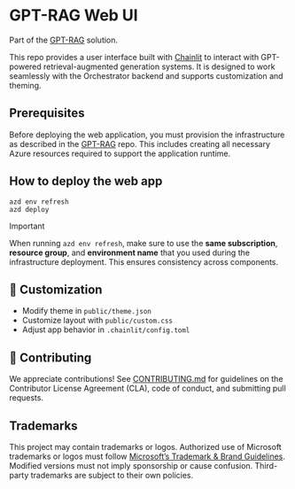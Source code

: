 <!-- 
page_type: sample
languages:
- azdeveloper
- powershell
- bicep
products:
- azure
- azure-ai-foundry
- azure-openai
- azure-ai-search
urlFragment: GPT-RAG
name: Multi-repo ChatGPT and Enterprise data with Azure OpenAI and AI Search
description: GPT-RAG core is a Retrieval-Augmented Generation pattern running in Azure, using Azure AI Search for retrieval and Azure OpenAI large language models to power ChatGPT-style and Q&A experiences.
-->
# GPT-RAG Web UI

Part of the [GPT-RAG](https://github.com/Azure/gpt-rag) solution.

This repo provides a user interface built with [Chainlit](https://www.chainlit.io/) to interact with GPT-powered retrieval-augmented generation systems. It is designed to work seamlessly with the Orchestrator backend and supports customization and theming.

## Prerequisites

Before deploying the web application, you must provision the infrastructure as described in the [GPT-RAG](https://github.com/azure/gpt-rag/tree/feature/vnext-architecture) repo. This includes creating all necessary Azure resources required to support the application runtime.


## How to deploy the web app

```shell
azd env refresh
azd deploy 
````
> [!IMPORTANT]
> When running `azd env refresh`, make sure to use the **same subscription**, **resource group**, and **environment name** that you used during the infrastructure deployment. This ensures consistency across components.

## 🎨 Customization

- Modify theme in `public/theme.json`
- Customize layout with `public/custom.css`
- Adjust app behavior in `.chainlit/config.toml`

## 🤝 Contributing

We appreciate contributions! See [CONTRIBUTING.md](./CONTRIBUTING.md) for guidelines on the Contributor License Agreement (CLA), code of conduct, and submitting pull requests.

## Trademarks

This project may contain trademarks or logos. Authorized use of Microsoft trademarks or logos must follow [Microsoft’s Trademark & Brand Guidelines](https://www.microsoft.com/en-us/legal/intellectualproperty/trademarks/usage/general). Modified versions must not imply sponsorship or cause confusion. Third-party trademarks are subject to their own policies.